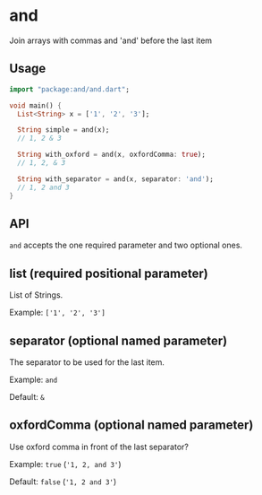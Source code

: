 # and
Join arrays with commas and 'and' before the last item

## Usage

```dart
import "package:and/and.dart";

void main() {
  List<String> x = ['1', '2', '3'];

  String simple = and(x); 
  // 1, 2 & 3

  String with_oxford = and(x, oxfordComma: true); 
  // 1, 2, & 3

  String with_separator = and(x, separator: 'and'); 
  // 1, 2 and 3
}
```

## API

`and` accepts the one required parameter and two optional ones.

## list (required positional parameter)
List of Strings.

Example: `['1', '2', '3']`

## separator (optional named parameter)
The separator to be used for the last item.

Example: `and`

Default: `&`

## oxfordComma (optional named parameter)
Use oxford comma in front of the last separator?

Example: `true` (`'1, 2, and 3'`)

Default: `false` (`'1, 2 and 3'`)

